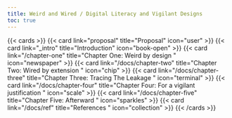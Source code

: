 ```yaml
---
title: Weird and Wired / Digital Literacy and Vigilant Designs
toc: true
---
```


{{< cards >}}
  	{{< card link="proposal" title="Proposal" icon="user" >}}
	{{< card link="_intro" title="Introduction" icon="book-open" >}}
	{{< card link="/chapter-one" title="Chapter One: Weird by design " icon="newspaper" >}}
	{{< card link="/docs/chapter-two" title="Chapter Two: Wired by extension " icon="chip" >}}
	{{< card link="/docs/chapter-three" title="Chapter Three: Tracing The Leakage " icon="terminal" >}}
	{{< card link="/docs/chapter-four" title="Chapter Four: For a vigilant justification " icon="scale" >}}
	{{< card link="/docs/chapter-five" title="Chapter Five: Afterward " icon="sparkles" >}}
	{{< card link="/docs/ref" title="References " icon="collection" >}}
{{< /cards >}}

